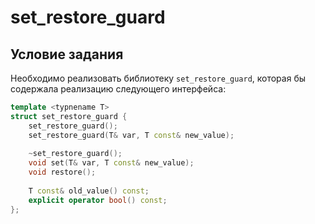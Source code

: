 # set_restore_guard

## Условие задания

Необходимо реализовать библиотеку `set_restore_guard`, которая бы содержала реализацию следующего интерфейса:

```c++
template <typnename T>
struct set_restore_guard {
    set_restore_guard();
    set_restore_guard(T& var, T const& new_value);
    
    ~set_restore_guard();
    void set(T& var, T const& new_value);
    void restore();
    
    T const& old_value() const;
    explicit operator bool() const;
};
```

